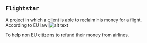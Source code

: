 ## `Flightstar`
A project in which a client is able to reclaim his money for a flight. 
According to EU law
![alt text](https://www.finanztip.de/fileadmin/_processed_/f/8/csm_Entschaedigung-bei-Flugverspaetung-ueber-3-Stunden_a77cdf8c2d.jpg)

To help non EU citizens to refund their money from airlines. 

